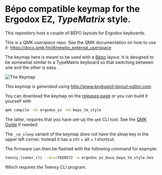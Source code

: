 # Bépo compatible keymap for the Ergodox EZ, *TypeMatrix* style.

This repository host a couple of BÉPO layouts for Ergodox keyboards.

This is a QMK *userspace* repo. See the QMK documentation on how to use it:
https://docs.qmk.fm/#/newbs_external_userspace

The keymap here is meant to be used with a [Bépo](http://bepo.fr) layout. It is
designed to be somewhat similar to a TypeMatrix keyboard so that switching
between one and the other is easy.

![The Keymap](https://i.imgur.com/BaiVGd5.png)

*This keymap is generated using http://www.keyboard-layout-editor.com.*

You can download the keymap on the
[releases page](https://github.com/mkende/ergodox_bepo_tm_style/releases) or you
can build it yourself with

```sh
qmk compile -kb ergodox_ez -km bepo_tm_style
```

The latter, requires that you have set-up the `qmk` CLI tool. See the
[QMK Guide](https://docs.qmk.fm/#/newbs_getting_started) if needed.

The `_no_sleep` variant of the keymap does not have the *sleep* key in the upper
left corner. Instead it has a ctrl + alt + l shortcut.

The firmware can then be flashed with the following command for example:

```sh
teensy_loader_cli --mcu=TEENSY2 -w ergodox_ez_base_bepo_tm_style.hex
```

Which requires the Teensy CLI program.

